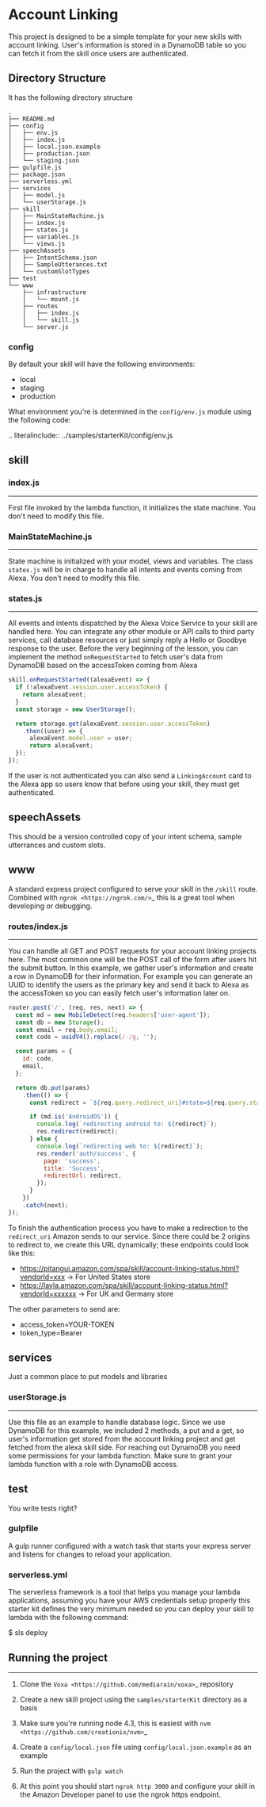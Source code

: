 

Account Linking
==================

This project is designed to be a simple template for your new skills with account linking. User's information is stored in a DynamoDB table so you can fetch it from the skill once users are authenticated.

Directory Structure
---------------------

It has the following directory structure


    .
    ├── README.md
    ├── config
    │   ├── env.js
    │   ├── index.js
    │   ├── local.json.example
    │   ├── production.json
    │   └── staging.json
    ├── gulpfile.js
    ├── package.json
    ├── serverless.yml
    ├── services
    │   ├── model.js
    │   └── userStorage.js
    ├── skill
    │   ├── MainStateMachine.js
    │   ├── index.js
    │   ├── states.js
    │   ├── variables.js
    │   └── views.js
    ├── speechAssets
    │   ├── IntentSchema.json
    │   ├── SampleUtterances.txt
    │   └── customSlotTypes
    ├── test
    └── www
        ├── infrastructure
        │   └── mount.js
        ├── routes
        │   ├── index.js
        │   └── skill.js
        └── server.js


### config

By default your skill will have the following environments:

- local
- staging
- production

What environment you're is determined in the ``config/env.js`` module using the following code:

.. literalinclude:: ../samples/starterKit/config/env.js

## skill

### index.js
-----------------------
First file invoked by the lambda function, it initializes the state machine. You don't need to modify this file.


### MainStateMachine.js
-----------------------
State machine is initialized with your model, views and variables. The class `states.js` will be in charge to handle all intents and events coming from Alexa. You don't need to modify this file.


### states.js
-----------------------
All events and intents dispatched by the Alexa Voice Service to your skill are handled here. You can integrate any other module or API calls to third party services, call database resources or just simply reply a Hello or Goodbye response to the user. Before the very beginning of the lesson, you can implement the method `onRequestStarted` to fetch user's data from DynamoDB based on the accessToken coming from Alexa

```javascript
skill.onRequestStarted((alexaEvent) => {
  if (!alexaEvent.session.user.accessToken) {
    return alexaEvent;
  }
  const storage = new UserStorage();

  return storage.get(alexaEvent.session.user.accessToken)
    .then((user) => {
      alexaEvent.model.user = user;
      return alexaEvent;
  });
});
```

If the user is not authenticated you can also send a `LinkingAccount` card to the Alexa app so users know that before using your skill, they must get authenticated.

## speechAssets

This should be a version controlled copy of your intent schema, sample utterrances and custom slots.

## www

A standard express project configured to serve your skill in the ``/skill`` route. Combined with  `ngrok <https://ngrok.com/>`_ this is a great tool when developing or debugging.


### routes/index.js
-----------------------

You can handle all GET and POST requests for your account linking projects here. The most common one will be the POST call of the form after users hit the submit button. In this example, we gather user's information and create a row in DynamoDB for their information. For example you can generate an UUID to identify the users as the primary key and send it back to Alexa as the accessToken so you can easily fetch user's information later on.

```javascript
router.post('/', (req, res, next) => {
  const md = new MobileDetect(req.headers['user-agent']);
  const db = new Storage();
  const email = req.body.email;
  const code = uuidV4().replace(/-/g, '');

  const params = {
    id: code,
    email,
  };

  return db.put(params)
    .then(() => {
      const redirect = `${req.query.redirect_uri}#state=${req.query.state}&access_token=${code}&token_type=Bearer`;

      if (md.is('AndroidOS')) {
        console.log(`redirecting android to: ${redirect}`);
        res.redirect(redirect);
      } else {
        console.log(`redirecting web to: ${redirect}`);
        res.render('auth/success', {
          page: 'success',
          title: 'Success',
          redirectUrl: redirect,
        });
      }
    })
    .catch(next);
});
```

To finish the authentication process you have to make a redirection to the `redirect_uri` Amazon sends to our service. Since there could be 2 origins to redirect to, we create this URL dynamically; these endpoints could look like this:

- https://pitangui.amazon.com/spa/skill/account-linking-status.html?vendorId=xxx -> For United States store
- https://layla.amazon.com/spa/skill/account-linking-status.html?vendorId=xxxxxx -> For UK and Germany store

The other parameters to send are:

- access_token=YOUR-TOKEN
- token_type=Bearer

## services

Just a common place to put models and libraries


### userStorage.js
-----------------------

Use this file as an example to handle database logic. Since we use DynamoDB for this example, we included 2 methods, a put and a get, so user's information get stored from the account linking project and get fetched from the alexa skill side. For reaching out DynamoDB you need some permissions for your lambda function. Make sure to grant your lambda function with a role with DynamoDB access.

## test

You write tests right?

### gulpfile

A gulp runner configured with a watch task that starts your express server and listens for changes to reload your application.

### serverless.yml

The serverless framework is a tool that helps you manage your lambda applications, assuming you have your AWS credentials setup properly this starter kit defines the very minimum needed so you can deploy your skill to lambda with the following command:

  $ sls deploy

## Running the project
---------------------

1. Clone the `Voxa <https://github.com/mediarain/voxa>`_ repository

2. Create a new skill project using the ``samples/starterKit`` directory as a basis

3. Make sure you're running node 4.3, this is easiest with `nvm <https://github.com/creationix/nvm>`_

4. Create a ``config/local.json`` file using ``config/local.json.example`` as an example

5. Run the project with ``gulp watch``

6. At this point you should start ``ngrok http 3000`` and configure your skill in the Amazon Developer panel to use the ngrok https endpoint.
